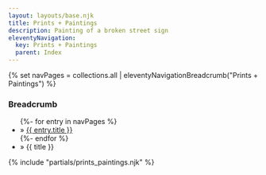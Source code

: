 ```yaml
---
layout: layouts/base.njk
title: Prints + Paintings
description: Painting of a broken street sign
eleventyNavigation:
  key: Prints + Paintings
  parent: Index
---
```

{% set navPages = collections.all | eleventyNavigationBreadcrumb("Prints + Paintings") %}
<div class="breadcrumb">
    <h3 class="visually-hidden">Breadcrumb</h3>
	<ul class="nav">
            {%- for entry in navPages %}
		<li class="nav-item"{% if entry.url == page.url %} class="active-breadcrumb"{% endif %}> » <a href="{{ entry.url }}">{{ entry.title }}</a></li>
  	    	{%- endfor %}
	    <li class="nav-item"><active-breadcrumb>» {{ title }}</active-breadcrumb></li>
	</ul>
</div>
<div class="container">
{% include "partials/prints_paintings.njk" %}
</div>